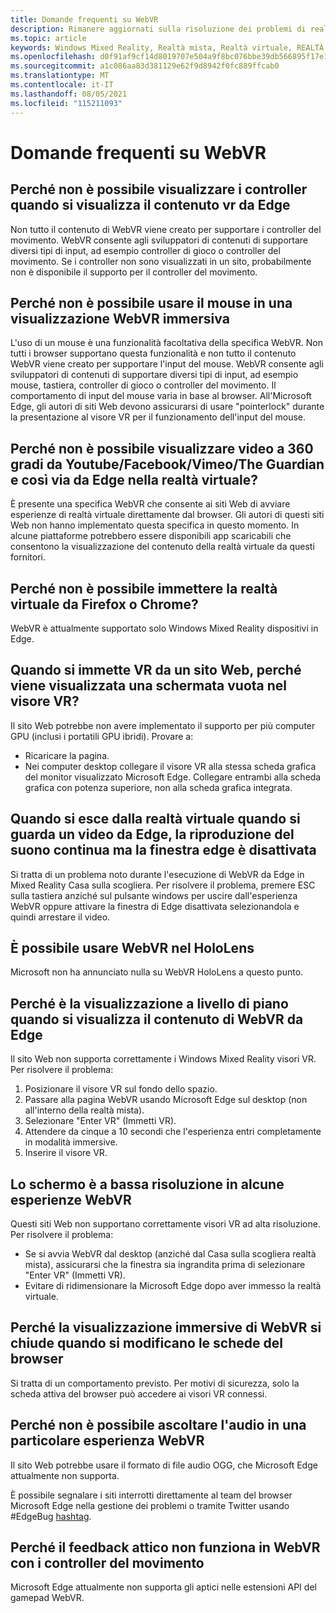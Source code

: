 ```yaml
---
title: Domande frequenti su WebVR
description: Rimanere aggiornati sulla risoluzione dei problemi di realtà mista per le applicazioni Web che vanno oltre la documentazione di supporto standard per gli utenti.
ms.topic: article
keywords: Windows Mixed Reality, Realtà mista, Realtà virtuale, REALTÀ VIRTUALE, MR, Risoluzione dei problemi, Errori, Guida, Supporto, WebVR
ms.openlocfilehash: d0f91af9cf14d8019707e504a9f8bc076bbe39db566895f17e1e56d6b906336d
ms.sourcegitcommit: a1c086aa83d381129e62f9d8942f0fc889ffcab0
ms.translationtype: MT
ms.contentlocale: it-IT
ms.lasthandoff: 08/05/2021
ms.locfileid: "115211093"
---
```

# <a name="webvr-faqs"></a>Domande frequenti su WebVR

## <a name="why-cant-i-see-my-controllers-when-viewing-vr-content-from-edge"></a>Perché non è possibile visualizzare i controller quando si visualizza il contenuto vr da Edge

Non tutto il contenuto di WebVR viene creato per supportare i controller del movimento. WebVR consente agli sviluppatori di contenuti di supportare diversi tipi di input, ad esempio controller di gioco o controller del movimento. Se i controller non sono visualizzati in un sito, probabilmente non è disponibile il supporto per il controller del movimento.

## <a name="why-cant-i-use-the-mouse-in-an-immersive-webvr-view"></a>Perché non è possibile usare il mouse in una visualizzazione WebVR immersiva

L'uso di un mouse è una funzionalità facoltativa della specifica WebVR. Non tutti i browser supportano questa funzionalità e non tutto il contenuto WebVR viene creato per supportare l'input del mouse. WebVR consente agli sviluppatori di contenuti di supportare diversi tipi di input, ad esempio mouse, tastiera, controller di gioco o controller del movimento. Il comportamento di input del mouse varia in base al browser. All'Microsoft Edge, gli autori di siti Web devono assicurarsi di usare "pointerlock" durante la presentazione al visore VR per il funzionamento dell'input del mouse.

## <a name="why-cant-i-view-360-degree-videos-from-youtubefacebookvimeothe-guardian-etc-from-edge-in-vr"></a>Perché non è possibile visualizzare video a 360 gradi da Youtube/Facebook/Vimeo/The Guardian e così via da Edge nella realtà virtuale?

È presente una specifica WebVR che consente ai siti Web di avviare esperienze di realtà virtuale direttamente dal browser. Gli autori di questi siti Web non hanno implementato questa specifica in questo momento. In alcune piattaforme potrebbero essere disponibili app scaricabili che consentono la visualizzazione del contenuto della realtà virtuale da questi fornitori.

## <a name="why-cant-i-enter-vr-from-firefox-or-chrome"></a>Perché non è possibile immettere la realtà virtuale da Firefox o Chrome?

WebVR è attualmente supportato solo Windows Mixed Reality dispositivi in Edge.

## <a name="when-i-enter-vr-from-a-website-why-do-i-see-a-blank-screen-in-my-headset"></a>Quando si immette VR da un sito Web, perché viene visualizzata una schermata vuota nel visore VR?

Il sito Web potrebbe non avere implementato il supporto per più computer GPU (inclusi i portatili GPU ibridi). Provare a:

* Ricaricare la pagina.
* Nei computer desktop collegare il visore VR alla stessa scheda grafica del monitor visualizzato Microsoft Edge. Collegare entrambi alla scheda grafica con potenza superiore, non alla scheda grafica integrata.

## <a name="when-i-exit-vr-when-watching-a-video-from-edge-the-sound-continues-playing-but-the-edge-window-is-grayed-out"></a>Quando si esce dalla realtà virtuale quando si guarda un video da Edge, la riproduzione del suono continua ma la finestra edge è disattivata

Si tratta di un problema noto durante l'esecuzione di WebVR da Edge in Mixed Reality Casa sulla scogliera. Per risolvere il problema, premere ESC sulla tastiera anziché sul pulsante windows per uscire dall'esperienza WebVR oppure attivare la finestra di Edge disattivata selezionandola e quindi arrestare il video.

## <a name="can-i-use-webvr-on-the-hololens"></a>È possibile usare WebVR nel HoloLens

Microsoft non ha annunciato nulla su WebVR HoloLens a questo punto.

## <a name="why-is-my-view-at-floor-level-when-viewing-webvr-content-from-edge"></a>Perché è la visualizzazione a livello di piano quando si visualizza il contenuto di WebVR da Edge

Il sito Web non supporta correttamente i Windows Mixed Reality visori VR. Per risolvere il problema:

1. Posizionare il visore VR sul fondo dello spazio.
2. Passare alla pagina WebVR usando Microsoft Edge sul desktop (non all'interno della realtà mista).
3. Selezionare "Enter VR" (Immetti VR).
4. Attendere da cinque a 10 secondi che l'esperienza entri completamente in modalità immersive.
5. Inserire il visore VR.

## <a name="the-display-is-low-resolution-in-some-webvr-experiences"></a>Lo schermo è a bassa risoluzione in alcune esperienze WebVR

Questi siti Web non supportano correttamente visori VR ad alta risoluzione. Per risolvere il problema:

* Se si avvia WebVR dal desktop (anziché dal Casa sulla scogliera realtà mista), assicurarsi che la finestra sia ingrandita prima di selezionare "Enter VR" (Immetti VR).
* Evitare di ridimensionare la Microsoft Edge dopo aver immesso la realtà virtuale.

## <a name="why-does-the-webvr-immersive-view-exit-when-i-change-browser-tabs"></a>Perché la visualizzazione immersive di WebVR si chiude quando si modificano le schede del browser

Si tratta di un comportamento previsto. Per motivi di sicurezza, solo la scheda attiva del browser può accedere ai visori VR connessi.

## <a name="why-cant-i-hear-audio-on-a-particular-webvr-experience"></a>Perché non è possibile ascoltare l'audio in una particolare esperienza WebVR

Il sito Web potrebbe usare il formato di file audio OGG, che Microsoft Edge attualmente non supporta.

È possibile segnalare i siti interrotti direttamente al [](https://developer.microsoft.com/microsoft-edge/platform/issues/)team del browser Microsoft Edge nella gestione dei problemi o tramite Twitter usando #EdgeBug [hashtag](https://blogs.windows.com/msedgedev/2016/08/11/edgebug-twitter/).

## <a name="why-does-haptic-feedback-not-work-in-webvr-with-motion-controllers"></a>Perché il feedback attico non funziona in WebVR con i controller del movimento

Microsoft Edge attualmente non supporta gli aptici nelle estensioni API del gamepad WebVR.
